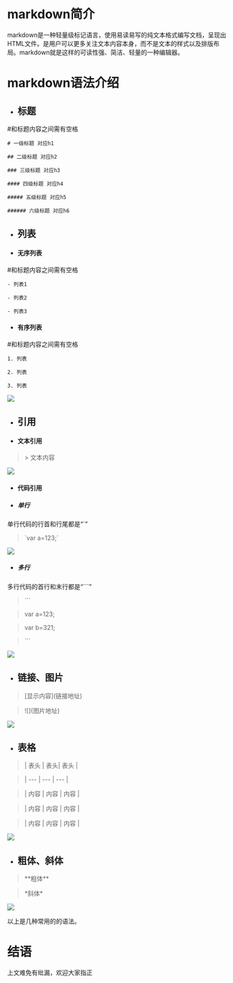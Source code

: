 # markdown简介

markdown是一种轻量级标记语言，使用易读易写的纯文本格式编写文档，呈现出HTML文件。是用户可以更多关注文本内容本身，而不是文本的样式以及排版布局。markdown就是这样的可读性强、简洁、轻量的一种编辑器。

# markdown语法介绍

- ## 标题

\#和标题内容之间需有空格

`# 一级标题 对应h1`

`## 二级标题 对应h2`

`### 三级标题 对应h3`

`#### 四级标题 对应h4`

`##### 五级标题 对应h5`

`###### 六级标题 对应h6`

- ## 列表
- #### 无序列表
\#和标题内容之间需有空格

`- 列表1`

`- 列表2`

`- 列表3`

- #### 有序列表
\#和标题内容之间需有空格

`1. 列表`

`2. 列表`

`3. 列表`

![](http://upload-images.jianshu.io/upload_images/4669529-88e545a59ff58bd5.png?imageMogr2/auto-orient/strip%7CimageView2/2)


- ## 引用
- #### 文本引用
> \> 文本内容

![](http://upload-images.jianshu.io/upload_images/4669529-bda69f9a9615f145.png?imageMogr2/auto-orient/strip%7CimageView2/2/w/1240)

- #### 代码引用
- ##### 单行
单行代码的行首和行尾都是“`”

> \`var a=123;\`


![](http://upload-images.jianshu.io/upload_images/4669529-c624dfe5e430f420.png?imageMogr2/auto-orient/strip%7CimageView2/2/w/1240)
- ##### 多行
多行代码的首行和末行都是“```”

> \```

> var a=123;

> var b=321;

> \```


![](http://upload-images.jianshu.io/upload_images/4669529-374edb9b511b7ef5.png?imageMogr2/auto-orient/strip%7CimageView2/2/w/1240)

- ## 链接、图片

> \[显示内容](链接地址)

> \!\[](图片地址)
 

![](http://upload-images.jianshu.io/upload_images/4669529-5efd7b67873735c6.png?imageMogr2/auto-orient/strip%7CimageView2/2)

- ## 表格

> \| 表头 \| 表头\| 表头 \|

> \| --- \| --- \| --- \|

> \| 内容 \| 内容 \| 内容 \|

> \| 内容 \| 内容 \| 内容 \|

> \| 内容 \| 内容 \| 内容 \|


![](http://upload-images.jianshu.io/upload_images/4669529-6ff7ff96cca44721.png?imageMogr2/auto-orient/strip%7CimageView2/2)
- ## 粗体、斜体

> \*\*粗体\*\*

> \*斜体\*

![](http://upload-images.jianshu.io/upload_images/4669529-12466c1ae0ed692d.png?imageMogr2/auto-orient/strip%7CimageView2/2)

以上是几种常用的的语法。
# 结语
上文难免有纰漏，欢迎大家指正
